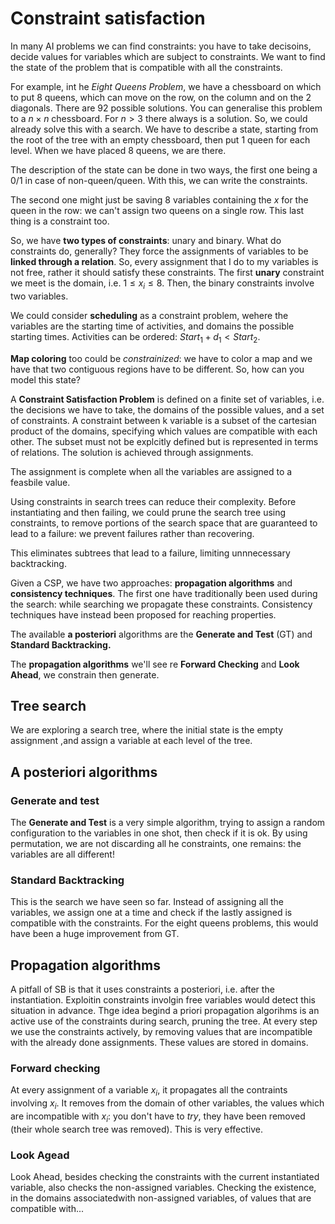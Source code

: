 # Constraint satisfaction

In many AI problems we can find constraints: you have to take decisoins, decide values for variables which are subject to constraints. We want to find the state of the problem that is compatible with all the constraints. 

For example, int he *Eight Queens Problem*, we have a chessboard on which to put 8 queens, which can move on the row, on the column and on the 2 diagonals. There are 92 possible solutions. You can generalise this problem to a $n\times n$ chessboard. For $n>3$ there always is a solution. So, we could already solve this with a search. We have to describe a state, starting from the root of the tree with an empty chessboard, then put 1 queen for each level. When we have placed 8 queens, we are there. 

The description of the state can be done in two ways, the first one being a 0/1 in case of non-queen/queen. With this, we can write the constraints. 

The second one might just be saving 8 variables containing the $x$ for the queen in the row: we can't assign two queens on a single row. This last thing is a constraint too.

So, we have **two types of constraints**: unary and binary. What do constraints do, generally? They force the assignments of variables to be **linked through a relation**. So, every assignment that I do to my variables is not free, rather it should satisfy these constraints. The first **unary** constraint we meet is the domain, i.e. $1 \le x_i \le 8$. Then, the binary constraints involve two variables. 

We could consider **scheduling** as a constraint problem, wehere the variables are the starting time of activities, and domains the possible starting times. Activities can be ordered: $Start_1+d_1 < Start_2$.

**Map coloring** too could be *constrainized*: we have to color a map and we have that two contiguous regions have to be different. So, how can you model this state? 

A **Constraint Satisfaction Problem** is defined on a finite set of variables, i.e. the decisions we have to take, the domains of the possible values, and a set of constraints. A constraint between k variable is a subset of the cartesian product of the domains, specifying which values are compatible with each other. The subset must not be explcitly defined but is represented in terms of relations. The solution is achieved through assignments.

The assignment is complete when all the variables are assigned to a feasbile value.

Using constraints in search trees can reduce their complexity. Before instantiating and then failing, we could prune the search tree using constraints, to remove portions of the search space that are guaranteed to lead to a failure: we prevent failures rather than recovering.

This eliminates subtrees that lead to a failure, limiting unnnecessary backtracking.

Given a CSP, we have two approaches: **propagation algorithms** and **consistency techniques**. The first one have traditionally been used during the search: while searching we propagate these constraints. Consistency techniques have instead been proposed for reaching properties. 

The available **a posteriori** algorithms are the **Generate and Test** (GT) and **Standard Backtracking.**

The **propagation algorithms** we'll see re **Forward Checking** and **Look Ahead**, we constrain then generate.

## Tree search

We are exploring a search tree, where the initial state is the empty assignment ,and assign a variable at each level of the tree.

## A posteriori algorithms

### Generate and test

The **Generate and Test** is a very simple algorithm, trying to assign a random configuration to the variables in one shot, then check if it is ok. By using permutation, we are not discarding all he constraints, one remains: the variables are all different!

### Standard Backtracking

This is the search we have seen so far. Instead of assigning all the variables, we assign one at a time and check if the lastly assigned is compatible with the constraints. For the eight queens problems, this would have been a huge improvement from GT.

## Propagation algorithms

A pitfall of SB is that it uses constraints a posteriori, i.e. after the instantiation. Exploitin constraints involgin free variables would detect this situation in advance. Thge idea begind a priori propagation algorihms is an active use of the constraints during search, pruning the tree. At every step we use the constraints actively, by removing values that are incompatible with the already done assignments. These values are stored in domains.

### Forward checking

At every assignment of a variable $x_i$, it propagates all the contraints involving $x_i$. It removes from the domain of other variables, the values which are incompatible with $x_i$: you don't have to *try*, they have been removed (their whole search tree was removed). This is very effective.

### Look Agead

Look Ahead, besides checking the constraints with the current instantiated variable, also checks the non-assigned variables. Checking the existence, in the domains associatedwith non-assigned variables, of values that are compatible with...